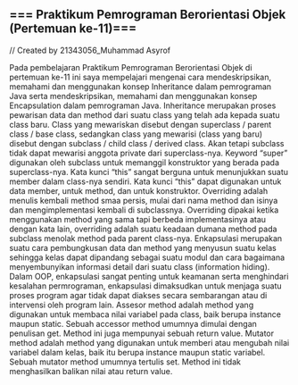 ## === Praktikum Pemrograman Berorientasi Objek (Pertemuan ke-11)===

// Created by 21343056_Muhammad Asyrof

  Pada pembelajaran Praktikum Pemrograman Berorientasi Objek di pertemuan ke-11 ini saya mempelajari mengenai cara mendeskripsikan, memahami dan menggunakan konsep Inheritance dalam pemrograman Java serta mendeskripsikan, memahami dan menggunakan konsep Encapsulation dalam pemrograman Java.
  Inheritance merupakan proses pewarisan data dan method dari suatu class yang telah ada kepada suatu class baru. Class yang mewariskan disebut dengan superclass / parent class / base class, sedangkan class yang mewarisi (class yang baru) disebut dengan subclass / child class / derived class. Akan tetapi subclass tidak dapat mewarisi anggota private dari superclass-nya. 
  Keyword “super” digunakan oleh subclass untuk memanggil konstruktor yang berada pada superclass-nya.
  Kata kunci “this” sangat berguna untuk menunjukkan suatu member dalam class-nya sendiri. Kata kunci “this” dapat digunakan untuk data member, untuk method, dan untuk konstruktor.
  Overriding adalah menulis kembali method smaa persis, mulai dari nama method dan isinya dan mengimplementasi kembali di subclassnya. Overriding dipakai ketika menggunakan method yang sama tapi berbeda implementasinya atau dengan kata lain, overriding adalah suatu keadaan dumana method pada subclass menolak method pada parent class-nya. 
  Enkapsulasi merupakan suatu cara pembungkusan data dan method yang menyusun suatu kelas sehingga kelas dapat dipandang sebagai suatu modul dan cara bagaimana menyembunyikan informasi detail dari suatu class (information hiding). Dalam OOP, enkapsulasi sangat penting untuk keamanan serta menghindari kesalahan permrograman, enkapsulasi dimaksudkan untuk menjaga suatu proses program agar tidak dapat diakses secara sembarangan atau di intervensi oleh program lain.
  Assesor method adalah method yang digunakan untuk membaca nilai variabel pada class, baik berupa instance maupun static. Sebuah accessor method umumnya dimulai dengan penulisan get<namaInstanceVariable>. Method ini juga mempunyai sebuah return value.
  Mutator method adalah method yang digunakan untuk memberi atau mengubah nilai variabel dalam kelas, baik itu berupa instance maupun static variabel. Sebuah mutator method umumnya tertulis  set<namaInstanceVariabel>. Method ini tidak menghasilkan balikan nilai atau return value.
